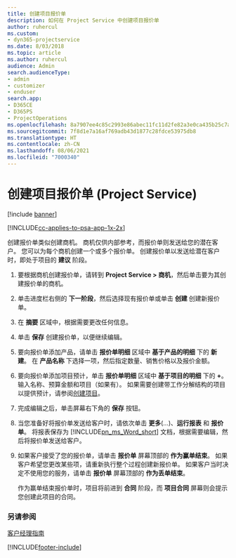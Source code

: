 ```yaml
---
title: 创建项目报价单
description: 如何在 Project Service 中创建项目报价单
author: ruhercul
ms.custom:
- dyn365-projectservice
ms.date: 8/03/2018
ms.topic: article
ms.author: ruhercul
audience: Admin
search.audienceType:
- admin
- customizer
- enduser
search.app:
- D365CE
- D365PS
- ProjectOperations
ms.openlocfilehash: 8a7907ee4c85c2993e86abec11fc11d2fe82a3e0ca435b25c7a213bbce931e73
ms.sourcegitcommit: 7f8d1e7a16af769adb43d1877c28fdce53975db8
ms.translationtype: HT
ms.contentlocale: zh-CN
ms.lasthandoff: 08/06/2021
ms.locfileid: "7000340"
---
```

# <a name="create-a-project-quote-project-service"></a>创建项目报价单 (Project Service)

[!include [banner](../includes/psa-now-project-operations.md)]

[!INCLUDE[cc-applies-to-psa-app-1x-2x](../includes/cc-applies-to-psa-app-1x-2x.md)]

创建报价单类似创建商机。 商机仅供内部参考，而报价单则发送给您的潜在客户。 您可以为每个商机创建一个或多个报价单。 创建报价单以发送给潜在客户时，即处于项目的 **建议** 阶段。  
  
1. 要根据商机创建报价单，请转到 **Project Service > 商机**，然后单击要为其创建报价单的商机。  
  
2. 单击进度栏右侧的 **下一阶段**，然后选择现有报价单或单击 **创建** 创建新报价单。  
  
3. 在 **摘要** 区域中，根据需要更改任何信息。  
  
4. 单击 **保存** 创建报价单，以便继续编辑。  
  
5. 要向报价单添加产品，请单击 **报价单明细** 区域中 **基于产品的明细** 下的 **新建**。 在 **产品名称** 下选择一项，然后指定数量、销售价格以及报价金额。  
  
6. 要向报价单添加项目预计，单击 **报价单明细** 区域中 **基于项目的明细** 下的 **+**。 输入名称、预算金额和项目（如果有）。 如果需要创建带工作分解结构的项目以提供预计，请参阅[创建项目](../psa/create-project.md)。  
  
7. 完成编辑之后，单击屏幕右下角的 **保存** 按钮。  
  
8. 当您准备好将报价单发送给客户时，请依次单击 **更多**(…)、**运行报表** 和 **报价单**。 将报表保存为 [!INCLUDE[pn_ms_Word_short](../includes/pn-ms-word-short.md)] 文档，根据需要编辑，然后将报价单发送给客户。  
  
9. 如果客户接受了您的报价单，请单击 **报价单** 屏幕顶部的 **作为赢单结束**。 如果客户希望您更改某些项，请重新执行整个过程创建新报价单。 如果客户当时决定不使用您的服务，请单击 **报价单** 屏幕顶部的 **作为丢单结束**。  
  
   作为赢单结束报价单时，项目将前进到 **合同** 阶段，而 **项目合同** 屏幕则会提示您创建此项目的合同。  
  
### <a name="see-also"></a>另请参阅  
 [客户经理指南](../psa/account-manager-guide.md)


[!INCLUDE[footer-include](../includes/footer-banner.md)]